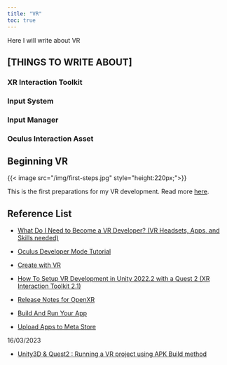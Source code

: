 ```yaml
---
title: "VR"
toc: true
---
```


Here I will write about VR

## [THINGS TO WRITE ABOUT]
### XR Interaction Toolkit
### Input System
### Input Manager
### Oculus Interaction Asset

## Beginning VR
{{< image src="/img/first-steps.jpg" style="height:220px;">}}

This is the first preparations for my VR development. Read more [here](../../posts/beginning-vr).

## Reference List

- [What Do I Need to Become a VR Developer? (VR Headsets, Apps, and Skills needed)](https://www.youtube.com/watch?v=oqXBY51KP5A)

- [Oculus Developer Mode Tutorial](https://www.youtube.com/watch?v=KNd6oCm6HIY)

- [Create with VR](https://learn.unity.com/course/create-with-vr?uv=2020.3)

- [How To Setup VR Development in Unity 2022.2 with a Quest 2 (XR Interaction Toolkit 2.1)](https://www.youtube.com/watch?v=tGZgJ5XtOXo)

- [Release Notes for OpenXR](https://developer.oculus.com/downloads/package/unity-integration/)

- [Build And Run Your App](https://developer.oculus.com/documentation/unity/unity-build/)

- [Upload Apps to Meta Store](https://developer.oculus.com/documentation/unity/unity-platform-tool/)

16/03/2023
- [Unity3D & Quest2 : Running a VR project using APK Build method](https://www.youtube.com/watch?v=K4fiFuI3Cz8)